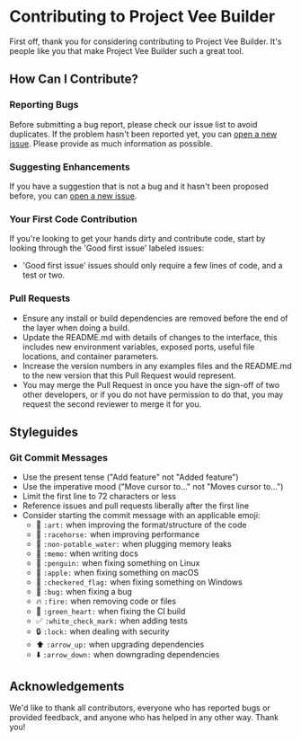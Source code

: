 # Contributing to Project Vee Builder

First off, thank you for considering contributing to Project Vee Builder. It's people like you that make Project Vee Builder such a great tool.

## How Can I Contribute?

### Reporting Bugs

Before submitting a bug report, please check our issue list to avoid duplicates. If the problem hasn't been reported yet, you can [open a new issue](https://github.com/yourusername/projectveebuilder/issues/new). Please provide as much information as possible.

### Suggesting Enhancements

If you have a suggestion that is not a bug and it hasn't been proposed before, you can [open a new issue](https://github.com/yourusername/projectveebuilder/issues/new).

### Your First Code Contribution

If you're looking to get your hands dirty and contribute code, start by looking through the 'Good first issue' labeled issues:

- 'Good first issue' issues should only require a few lines of code, and a test or two.

### Pull Requests

- Ensure any install or build dependencies are removed before the end of the layer when doing a build.
- Update the README.md with details of changes to the interface, this includes new environment variables, exposed ports, useful file locations, and container parameters.
- Increase the version numbers in any examples files and the README.md to the new version that this Pull Request would represent.
- You may merge the Pull Request in once you have the sign-off of two other developers, or if you do not have permission to do that, you may request the second reviewer to merge it for you.

## Styleguides

### Git Commit Messages

- Use the present tense ("Add feature" not "Added feature")
- Use the imperative mood ("Move cursor to..." not "Moves cursor to...")
- Limit the first line to 72 characters or less
- Reference issues and pull requests liberally after the first line
- Consider starting the commit message with an applicable emoji:
    - :art: `:art:` when improving the format/structure of the code
    - :racehorse: `:racehorse:` when improving performance
    - :non-potable_water: `:non-potable_water:` when plugging memory leaks
    - :memo: `:memo:` when writing docs
    - :penguin: `:penguin:` when fixing something on Linux
    - :apple: `:apple:` when fixing something on macOS
    - :checkered_flag: `:checkered_flag:` when fixing something on Windows
    - :bug: `:bug:` when fixing a bug
    - :fire: `:fire:` when removing code or files
    - :green_heart: `:green_heart:` when fixing the CI build
    - :white_check_mark: `:white_check_mark:` when adding tests
    - :lock: `:lock:` when dealing with security
    - :arrow_up: `:arrow_up:` when upgrading dependencies
    - :arrow_down: `:arrow_down:` when downgrading dependencies

## Acknowledgements

We'd like to thank all contributors, everyone who has reported bugs or provided feedback, and anyone who has helped in any other way. Thank you!
